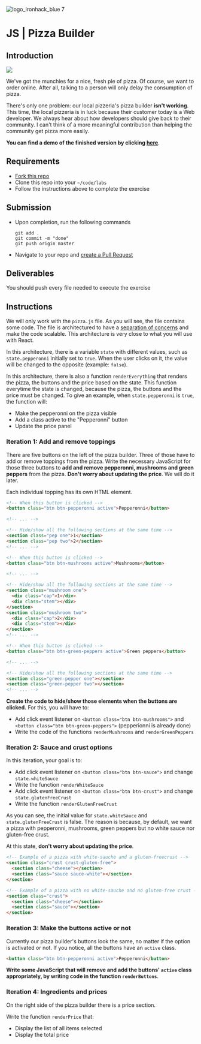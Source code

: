 ![logo_ironhack_blue 7](https://user-images.githubusercontent.com/23629340/40541063-a07a0a8a-601a-11e8-91b5-2f13e4e6b441.png)

# JS | Pizza Builder

## Introduction

[![](https://i.giphy.com/e2AKpOvx2MREY.gif)](https://www.youtube.com/watch?v=04MJIXcZKPk)

We've got the munchies for a nice, fresh pie of pizza. Of course, we want to order online. After all, talking to a person will only delay the consumption of pizza.

There's only one problem: our local pizzeria's pizza builder **isn't working**. This time, the local pizzeria is in luck because their customer today is a Web developer. We always hear about how developers should give back to their community. I can't think of a more meaningful contribution than helping the community get pizza more easily.

**You can find a demo of the finished version by clicking [here](https://lab-dom-pizza-builder.surge.sh)**.

## Requirements

- [Fork this repo](https://guides.github.com/activities/forking/)
- Clone this repo into your `~/code/labs`
- Follow the instructions above to complete the exercise

## Submission

- Upon completion, run the following commands

	```
	git add .
	git commit -m "done"
	git push origin master
	```
- Navigate to your repo and [create a Pull Request](https://help.github.com/articles/creating-a-pull-request/)

## Deliverables

You should push every file needed to execute the exercise

## Instructions

We will only work with the `pizza.js` file. As you will see, the file contains some code. The file is architectured to have a [separation of concerns](https://en.wikipedia.org/wiki/Separation_of_concerns) and make the code scalable. This architecture is very close to what you will use with React.

In this architecture, there is a variable `state` with different values, such as `state.pepperonni` initially set to `true`. When the user clicks on it, the value will be changed to the opposite (example: `false`).

In this architecture, there is also a function `renderEverything` that renders the pizza, the buttons and the price based on the state. This function everytime the state is changed, because the pizza, the buttons and the price must be changed. To give an example, when `state.pepperonni` is `true`, the function will:
- Make the pepperonni on the pizza visible
- Add a class active to the "Pepperonni" button
- Update the price panel


### Iteration 1: Add and remove toppings

There are five buttons on the left of the pizza builder. Three of those have to add or remove toppings from the pizza. Write the necessary JavaScript for those three buttons to **add and remove pepperonni, mushrooms and green peppers** from the pizza. **Don't worry about updating the price**. We will do it later.

Each individual topping has its own HTML element.

```html
<!-- When this button is clicked -->
<button class="btn btn-pepperonni active">Pepperonni</button>

<!-- ... -->

<!-- Hide/show all the following sections at the same time -->
<section class="pep one">1</section>
<section class="pep two">2</section>
<!-- ... -->
```

```html
<!-- When this button is clicked -->
<button class="btn btn-mushrooms active">Mushrooms</button>

<!-- ... -->

<!-- Hide/show all the following sections at the same time -->
<section class="mushroom one">
  <div class="cap">1</div>
  <div class="stem"></div>
</section>
<section class="mushroom two">
  <div class="cap">2</div>
  <div class="stem"></div>
</section>
<!-- ... -->
```

```html
<!-- When this button is clicked -->
<button class="btn btn-green-peppers active">Green peppers</button>

<!-- ... -->

<!-- Hide/show all the following sections at the same time -->
<section class="green-pepper one"></section>
<section class="green-pepper two"></section>
<!-- ... -->
```


**Create the code to hide/show those elements when the buttons are clicked.** For this, you will have to:
- Add click event listener on `<button class="btn btn-mushrooms">` and `<button class="btn btn-green-peppers">` (pepperionni is already done)
- Write the code of the functions `renderMushrooms` and `renderGreenPeppers`


### Iteration 2: Sauce and crust options

In this iteration, your goal is to:
- Add click event listener on `<button class="btn btn-sauce">` and change `state.whiteSauce`
- Write the function `renderWhiteSauce`
- Add click event listener on `<button class="btn btn-crust">` and change `state.glutenFreeCrust`
- Write the function `renderGlutenFreeCrust`

As you can see, the initial value for `state.whiteSauce` and `state.glutenFreeCrust` is false. The reason is because, by default, we want a pizza with pepperonni, mushrooms, green peppers but no white sauce nor gluten-free crust.

At this state, **don't worry about updating the price**.


```html
<!-- Example of a pizza with white-sauche and a gluten-freecrust -->
<section class="crust crust-gluten-free"> 
  <section class="cheese"></section>
  <section class="sauce sauce-white"></section>
</section>

<!-- Example of a pizza with no white-sauche and no gluten-free crust -->
<section class="crust"> 
  <section class="cheese"></section>
  <section class="sauce"></section>
</section>
```


### Iteration 3: Make the buttons active or not

Currently our pizza builder's buttons look the same, no matter if the option is activated or not. If you notice, all the buttons have an `active` class.

```html
<button class="btn btn-pepperonni active">Pepperonni</button>
```

**Write some JavaScript that will remove and add the buttons' `active` class appropriately, by writing code in the function `renderButtons`**.


### Iteration 4: Ingredients and prices

On the right side of the pizza builder there is a price section. 

Write the function `renderPrice` that:
- Display the list of all items selected
- Display the total price

